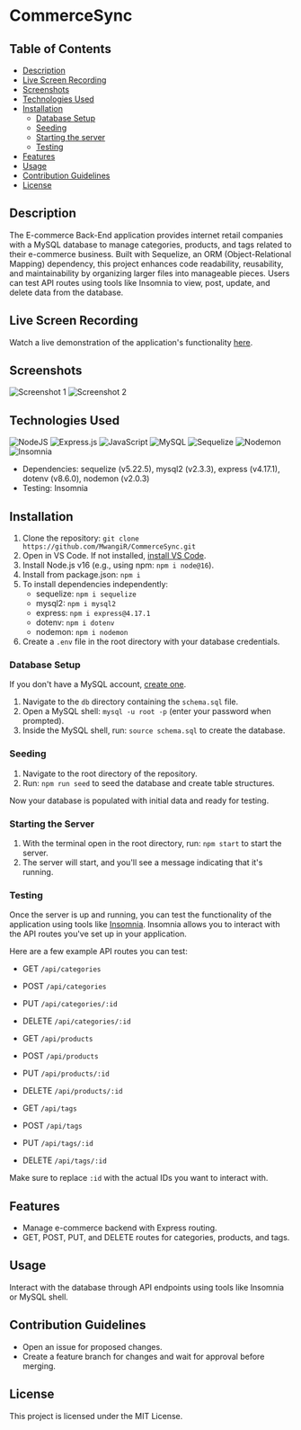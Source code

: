 # CommerceSync

## Table of Contents

- [Description](#description)
- [Live Screen Recording](#live-screen-recording)
- [Screenshots](#screenshots)
- [Technologies Used](#technologies-used)
- [Installation](#installation)
  - [Database Setup](#database-setup)
  - [Seeding](#seeding)
  - [Starting the server](#starting-the-server)
  - [Testing](#testing)
- [Features](#features)
- [Usage](#usage)
- [Contribution Guidelines](#contribution-guidelines)
- [License](#license)

## Description

The E-commerce Back-End application provides internet retail companies with a MySQL database to manage categories, products, and tags related to their e-commerce business.
Built with Sequelize, an ORM (Object-Relational Mapping) dependency, this project enhances code readability, reusability, and maintainability by organizing larger files into manageable pieces.
Users can test API routes using tools like Insomnia to view, post, update, and delete data from the database.

## Live Screen Recording

Watch a live demonstration of the application's functionality [here](https://drive.google.com/file/d/1n9GTOqCWvAQPhKhrQJxONTemGTg0sxaX/view).

## Screenshots

![Screenshot 1](/path/to/screenshot1.png)
![Screenshot 2](/path/to/screenshot2.png)

## Technologies Used

![NodeJS](https://img.shields.io/badge/node.js-6DA55F?style=for-the-badge&logo=node.js&logoColor=white)
![Express.js](https://img.shields.io/badge/express.js-%23404d59.svg?style=for-the-badge&logo=express&logoColor=%2361DAFB)
![JavaScript](https://img.shields.io/badge/javascript-%23323330.svg?style=for-the-badge&logo=javascript&logoColor=%23F7DF1E)
![MySQL](https://img.shields.io/badge/mysql-%2300f.svg?style=for-the-badge&logo=mysql&logoColor=white)
![Sequelize](https://img.shields.io/badge/Sequelize-52B0E7?style=for-the-badge&logo=Sequelize&logoColor=white)
![Nodemon](https://img.shields.io/badge/NODEMON-%23323330.svg?style=for-the-badge&logo=nodemon&logoColor=%BBDEAD)
![Insomnia](https://img.shields.io/badge/Insomnia-black?style=for-the-badge&logo=insomnia&logoColor=5849BE)

- Dependencies: sequelize (v5.22.5), mysql2 (v2.3.3), express (v4.17.1), dotenv (v8.6.0), nodemon (v2.0.3)
- Testing: Insomnia

## Installation

1. Clone the repository: `git clone https://github.com/MwangiR/CommerceSync.git`
2. Open in VS Code. If not installed, [install VS Code](https://code.visualstudio.com/).
3. Install Node.js v16 (e.g., using npm: `npm i node@16`).
4. Install from package.json: `npm i`
5. To install dependencies independently:
   - sequelize: `npm i sequelize`
   - mysql2: `npm i mysql2`
   - express: `npm i express@4.17.1`
   - dotenv: `npm i dotenv`
   - nodemon: `npm i nodemon`
6. Create a `.env` file in the root directory with your database credentials.

### Database Setup

If you don't have a MySQL account, [create one](https://dev.mysql.com/doc/mysql-installation-excerpt/5.7/en/).

1. Navigate to the `db` directory containing the `schema.sql` file.
2. Open a MySQL shell: `mysql -u root -p` (enter your password when prompted).
3. Inside the MySQL shell, run: `source schema.sql` to create the database.

### Seeding

1. Navigate to the root directory of the repository.
2. Run: `npm run seed` to seed the database and create table structures.

Now your database is populated with initial data and ready for testing.

### Starting the Server

1. With the terminal open in the root directory, run: `npm start` to start the server.
2. The server will start, and you'll see a message indicating that it's running.

### Testing

Once the server is up and running, you can test the functionality of the application using tools like [Insomnia](https://insomnia.rest/). Insomnia allows you to interact with the API routes you've set up in your application.

Here are a few example API routes you can test:

- GET `/api/categories`
- POST `/api/categories`
- PUT `/api/categories/:id`
- DELETE `/api/categories/:id`

- GET `/api/products`
- POST `/api/products`
- PUT `/api/products/:id`
- DELETE `/api/products/:id`

- GET `/api/tags`
- POST `/api/tags`
- PUT `/api/tags/:id`
- DELETE `/api/tags/:id`

Make sure to replace `:id` with the actual IDs you want to interact with.

## Features

- Manage e-commerce backend with Express routing.
- GET, POST, PUT, and DELETE routes for categories, products, and tags.

## Usage

Interact with the database through API endpoints using tools like Insomnia or MySQL shell.

## Contribution Guidelines

- Open an issue for proposed changes.
- Create a feature branch for changes and wait for approval before merging.

## License

This project is licensed under the MIT License.
